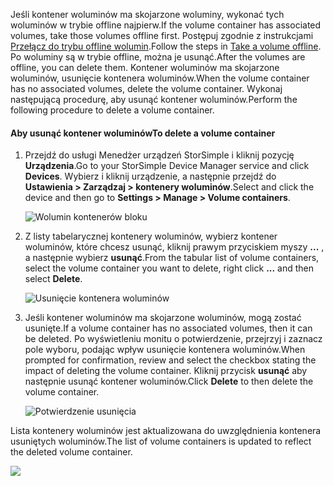 <!--author=alkohli last changed: 01/13/17-->

<span data-ttu-id="2152f-101">Jeśli kontener woluminów ma skojarzone woluminy, wykonać tych woluminów w trybie offline najpierw.</span><span class="sxs-lookup"><span data-stu-id="2152f-101">If the volume container has associated volumes, take those volumes offline first.</span></span> <span data-ttu-id="2152f-102">Postępuj zgodnie z instrukcjami [Przełącz do trybu offline wolumin](../articles/storsimple/storsimple-manage-volumes.md#take-a-volume-offline).</span><span class="sxs-lookup"><span data-stu-id="2152f-102">Follow the steps in [Take a volume offline](../articles/storsimple/storsimple-manage-volumes.md#take-a-volume-offline).</span></span> <span data-ttu-id="2152f-103">Po woluminy są w trybie offline, można je usunąć.</span><span class="sxs-lookup"><span data-stu-id="2152f-103">After the volumes are offline, you can delete them.</span></span> <span data-ttu-id="2152f-104">Kontener woluminów ma skojarzone woluminów, usunięcie kontenera woluminów.</span><span class="sxs-lookup"><span data-stu-id="2152f-104">When the volume container has no associated volumes, delete the volume container.</span></span> <span data-ttu-id="2152f-105">Wykonaj następującą procedurę, aby usunąć kontener woluminów.</span><span class="sxs-lookup"><span data-stu-id="2152f-105">Perform the following procedure to delete a volume container.</span></span>

#### <a name="to-delete-a-volume-container"></a><span data-ttu-id="2152f-106">Aby usunąć kontener woluminów</span><span class="sxs-lookup"><span data-stu-id="2152f-106">To delete a volume container</span></span>
1. <span data-ttu-id="2152f-107">Przejdź do usługi Menedżer urządzeń StorSimple i kliknij pozycję **Urządzenia**.</span><span class="sxs-lookup"><span data-stu-id="2152f-107">Go to your StorSimple Device Manager service and click **Devices**.</span></span> <span data-ttu-id="2152f-108">Wybierz i kliknij urządzenie, a następnie przejdź do **Ustawienia > Zarządzaj > kontenery woluminów**.</span><span class="sxs-lookup"><span data-stu-id="2152f-108">Select and click the device and then go to **Settings > Manage > Volume containers**.</span></span>

    ![Wolumin kontenerów bloku](./media/storsimple-8000-create-volume-container/createvolumecontainer2.png)

2. <span data-ttu-id="2152f-110">Z listy tabelarycznej kontenery woluminów, wybierz kontener woluminów, które chcesz usunąć, kliknij prawym przyciskiem myszy **...**  , a następnie wybierz **usunąć**.</span><span class="sxs-lookup"><span data-stu-id="2152f-110">From the tabular list of volume containers, select the volume container you want to delete, right click **...** and then select **Delete**.</span></span>

    ![Usunięcie kontenera woluminów](./media/storsimple-8000-delete-volume-container/deletevolumecontainer1.png)

3. <span data-ttu-id="2152f-112">Jeśli kontener woluminów ma skojarzone woluminów, mogą zostać usunięte.</span><span class="sxs-lookup"><span data-stu-id="2152f-112">If a volume container has no associated volumes, then it can be deleted.</span></span> <span data-ttu-id="2152f-113">Po wyświetleniu monitu o potwierdzenie, przejrzyj i zaznacz pole wyboru, podając wpływ usunięcie kontenera woluminów.</span><span class="sxs-lookup"><span data-stu-id="2152f-113">When prompted for confirmation, review and select the checkbox stating the impact of deleting the volume container.</span></span> <span data-ttu-id="2152f-114">Kliknij przycisk **usunąć** aby następnie usunąć kontener woluminów.</span><span class="sxs-lookup"><span data-stu-id="2152f-114">Click **Delete** to then delete the volume container.</span></span>

    ![Potwierdzenie usunięcia](./media/storsimple-8000-delete-volume-container/deletevolumecontainer2.png)

<span data-ttu-id="2152f-116">Lista kontenery woluminów jest aktualizowana do uwzględnienia kontenera usuniętych woluminów.</span><span class="sxs-lookup"><span data-stu-id="2152f-116">The list of volume containers is updated to reflect the deleted volume container.</span></span>

![](./media/storsimple-8000-delete-volume-container/deletevolumecontainer5.png)


